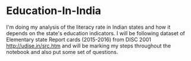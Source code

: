 # Education-In-India
I'm doing my analysis of the literacy rate in Indian states and how it depends on the state's education indicators. I will be following dataset of Elementary state Report cards (2015-2016) from DISC 2001 http://udise.in/src.htm and will be marking my steps throughout the notebook and also put some set of questions.
